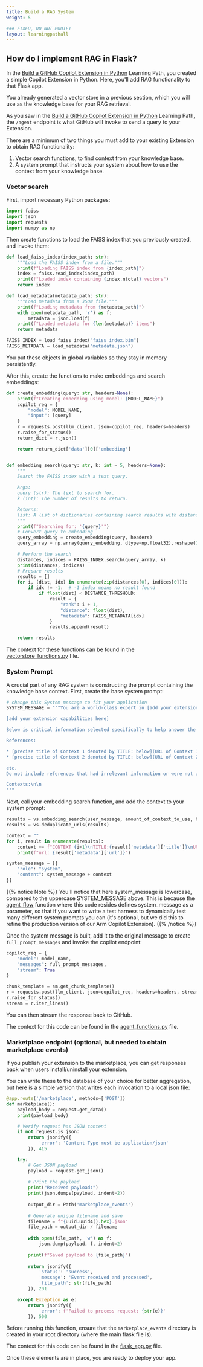 ```yaml
---
title: Build a RAG System
weight: 5

### FIXED, DO NOT MODIFY
layout: learningpathall
---
```


## How do I implement RAG in Flask?

In the [Build a GitHub Copilot Extension in Python](learning-paths/servers-and-cloud-computing/gh-copilot-simple/) Learning Path, you created a simple Copilot Extension in Python. Here, you'll add RAG functionality to that Flask app.

You already generated a vector store in a previous section, which you will use as the knowledge base for your RAG retrieval.

As you saw in the [Build a GitHub Copilot Extension in Python](learning-paths/servers-and-cloud-computing/gh-copilot-simple/) Learning Path, the `/agent` endpoint is what GitHub will invoke to send a query to your Extension.

There are a minimum of two things you must add to your existing Extension to obtain RAG functionality:

1. Vector search functions, to find context from your knowledge base.
2. A system prompt that instructs your system about how to use the context from your knowledge base.

### Vector search

First, import necessary Python packages:

```Python
import faiss
import json
import requests
import numpy as np
```

Then create functions to load the FAISS index that you previously created, and invoke them:

```Python
def load_faiss_index(index_path: str):
    """Load the FAISS index from a file."""
    print(f"Loading FAISS index from {index_path}")
    index = faiss.read_index(index_path)
    print(f"Loaded index containing {index.ntotal} vectors")
    return index

def load_metadata(metadata_path: str):
    """Load metadata from a JSON file."""
    print(f"Loading metadata from {metadata_path}")
    with open(metadata_path, 'r') as f:
        metadata = json.load(f)
    print(f"Loaded metadata for {len(metadata)} items")
    return metadata

FAISS_INDEX = load_faiss_index("faiss_index.bin")
FAISS_METADATA = load_metadata("metadata.json")
```

You put these objects in global variables so they stay in memory persistently.

After this, create the functions to make embeddings and search embeddings:

```Python
def create_embedding(query: str, headers=None):
    print(f"Creating embedding using model: {MODEL_NAME}")
    copilot_req = {
        "model": MODEL_NAME,
        "input": [query]
    }
    r = requests.post(llm_client, json=copilot_req, headers=headers)
    r.raise_for_status()
    return_dict = r.json()

    return return_dict['data'][0]['embedding']


def embedding_search(query: str, k: int = 5, headers=None):
    """
    Search the FAISS index with a text query.

    Args:
    query (str): The text to search for.
    k (int): The number of results to return.

    Returns:
    list: A list of dictionaries containing search results with distances and metadata.
    """
    print(f"Searching for: '{query}'")
    # Convert query to embedding
    query_embedding = create_embedding(query, headers)
    query_array = np.array(query_embedding, dtype=np.float32).reshape(1, -1)

    # Perform the search
    distances, indices = FAISS_INDEX.search(query_array, k)
    print(distances, indices)
    # Prepare results
    results = []
    for i, (dist, idx) in enumerate(zip(distances[0], indices[0])):
        if idx != -1:  # -1 index means no result found
            if float(dist) < DISTANCE_THRESHOLD:
                result = {
                    "rank": i + 1,
                    "distance": float(dist),
                    "metadata": FAISS_METADATA[idx]
                }
                results.append(result)

    return results
```

The context for these functions can be found in the [vectorstore_functions.py](https://github.com/ArmDeveloperEcosystem/python-rag-extension/blob/main/utils/vectorstore_functions.py) file.

### System Prompt

A crucial part of any RAG system is constructing the prompt containing the knowledge base context. First, create the base system prompt:

```Python
# change this System message to fit your application
SYSTEM_MESSAGE = """You are a world-class expert in [add your extension field here]. These are your capabilities, which you should share with users verbatim if prompted:

[add your extension capabilities here]

Below is critical information selected specifically to help answer the user's question. Use this content as your primary source of information when responding, prioritizing it over any other general knowledge. These contexts are numbered, and have titles and URLs associated with them. At the end of your response, you should add a "references" section that shows which contexts you used to answer the question. The reference section should be formatted like this:

References:

* [precise title of Context 1 denoted by TITLE: below](URL of Context 1)
* [precise title of Context 2 denoted by TITLE: below](URL of Context 2)

etc.
Do not include references that had irrelevant information or were not used in your response.

Contexts:\n\n
"""
```

Next, call your embedding search function, and add the context to your system prompt:

```Python
results = vs.embedding_search(user_message, amount_of_context_to_use, headers)
results = vs.deduplicate_urls(results)

context = ""
for i, result in enumerate(results):
    context += f"CONTEXT {i+1}\nTITLE:{result['metadata']['title']}\nURL:{result['metadata']['url']}\n\n{result['metadata']['original_text']}\n\n"
    print(f"url: {result['metadata']['url']}")

system_message = [{
    "role": "system",
    "content": system_message + context
}]
```

{{% notice Note %}}
You'll notice that here system_message is lowercase, compared to the uppercase SYSTEM_MESSAGE above. This is because the [agent_flow](https://github.com/ArmDeveloperEcosystem/python-rag-extension/blob/main/utils/agent_functions.py#L28) function where this code resides defines system_message as a parameter, so that if you want to write a test harness to dynamically test many different system prompts you can (it's optional, but we did this to refine the production version of our Arm Copilot Extension).
{{% /notice %}}

Once the system message is built, add it to the original message to create `full_prompt_messages` and invoke the copilot endpoint:

```Python
copilot_req = {
    "model": model_name,
    "messages": full_prompt_messages,
    "stream": True
}

chunk_template = sm.get_chunk_template()
r = requests.post(llm_client, json=copilot_req, headers=headers, stream=True)
r.raise_for_status()
stream = r.iter_lines()
```

You can then stream the response back to GitHub.

The context for this code can be found in the [agent_functions.py](https://github.com/ArmDeveloperEcosystem/python-rag-extension/blob/main/utils/agent_functions.py) file.

### Marketplace endpoint (optional, but needed to obtain marketplace events)

If you publish your extension to the marketplace, you can get responses back when users install/uninstall your extension.

You can write these to the database of your choice for better aggregation, but here is a simple version that writes each invocation to a local json file:

```Python
@app.route('/marketplace', methods=['POST'])
def marketplace():
    payload_body = request.get_data()
    print(payload_body)

    # Verify request has JSON content
    if not request.is_json:
        return jsonify({
            'error': 'Content-Type must be application/json'
        }), 415

    try:
        # Get JSON payload
        payload = request.get_json()
        
        # Print the payload
        print("Received payload:")
        print(json.dumps(payload, indent=2))
        
        output_dir = Path('marketplace_events')
        
        # Generate unique filename and save
        filename = f"{uuid.uuid4().hex}.json"
        file_path = output_dir / filename
        
        with open(file_path, 'w') as f:
            json.dump(payload, f, indent=2)
            
        print(f"Saved payload to {file_path}")
        
        return jsonify({
            'status': 'success',
            'message': 'Event received and processed',
            'file_path': str(file_path)
        }), 201

    except Exception as e:
        return jsonify({
            'error': f'Failed to process request: {str(e)}'
        }), 500
```

Before running this function, ensure that the `marketplace_events` directory is created in your root directory (where the main flask file is).

The context for this code can be found in the [flask_app.py](https://github.com/ArmDeveloperEcosystem/arm-gh-copilot-extension/blob/main/flask_app.py) file.

Once these elements are in place, you are ready to deploy your app.